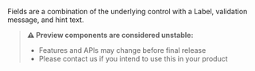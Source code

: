 Fields are a combination of the underlying control with a Label, validation message, and hint text.

> **⚠️ Preview components are considered unstable:**
>
> - Features and APIs may change before final release
> - Please contact us if you intend to use this in your product
